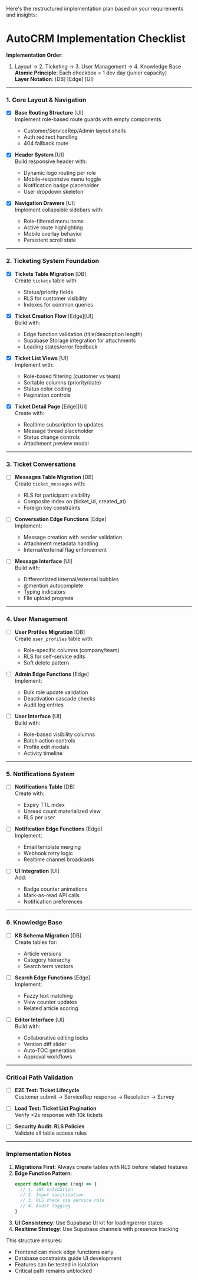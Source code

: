 Here's the restructured implementation plan based on your requirements and insights:

# AutoCRM Implementation Checklist 

**Implementation Order**:  
1. Layout → 2. Ticketing → 3. User Management → 4. Knowledge Base  
**Atomic Principle**: Each checkbox = 1 dev day (junior capacity)  
**Layer Notation**: [DB] [Edge] [UI]

---

### 1. Core Layout & Navigation
- [x] **Base Routing Structure** [UI]  
  Implement role-based route guards with empty components  
  - Customer/ServiceRep/Admin layout shells  
  - Auth redirect handling  
  - 404 fallback route

- [x] **Header System** [UI]  
  Build responsive header with:  
  - Dynamic logo routing per role  
  - Mobile-responsive menu toggle  
  - Notification badge placeholder  
  - User dropdown skeleton

- [x] **Navigation Drawers** [UI]  
  Implement collapsible sidebars with:  
  - Role-filtered menu items  
  - Active route highlighting  
  - Mobile overlay behavior  
  - Persistent scroll state

---

### 2. Ticketing System Foundation
- [x] **Tickets Table Migration** [DB]  
  Create `tickets` table with:  
  - Status/priority fields  
  - RLS for customer visibility  
  - Indexes for common queries

- [x] **Ticket Creation Flow** [Edge][UI]  
  Build with:  
  - Edge function validation (title/description length)  
  - Supabase Storage integration for attachments  
  - Loading states/error feedback

- [x] **Ticket List Views** [UI]  
  Implement with:  
  - Role-based filtering (customer vs team)  
  - Sortable columns (priority/date)  
  - Status color coding  
  - Pagination controls

- [x] **Ticket Detail Page** [Edge][UI]  
  Create with:  
  - Realtime subscription to updates  
  - Message thread placeholder  
  - Status change controls  
  - Attachment preview modal

---

### 3. Ticket Conversations
- [ ] **Messages Table Migration** [DB]  
  Create `ticket_messages` with:  
  - RLS for participant visibility  
  - Composite index on (ticket_id, created_at)  
  - Foreign key constraints

- [ ] **Conversation Edge Functions** [Edge]  
  Implement:  
  - Message creation with sender validation  
  - Attachment metadata handling  
  - Internal/external flag enforcement

- [ ] **Message Interface** [UI]  
  Build with:  
  - Differentiated internal/external bubbles  
  - @mention autocomplete  
  - Typing indicators  
  - File upload progress

---

### 4. User Management
- [ ] **User Profiles Migration** [DB]  
  Create `user_profiles` table with:  
  - Role-specific columns (company/team)  
  - RLS for self-service edits  
  - Soft delete pattern

- [ ] **Admin Edge Functions** [Edge]  
  Implement:  
  - Bulk role update validation  
  - Deactivation cascade checks  
  - Audit log entries

- [ ] **User Interface** [UI]  
  Build with:  
  - Role-based visibility columns  
  - Batch action controls  
  - Profile edit modals  
  - Activity timeline

---

### 5. Notifications System
- [ ] **Notifications Table** [DB]  
  Create with:  
  - Expiry TTL index  
  - Unread count materialized view  
  - RLS per user

- [ ] **Notification Edge Functions** [Edge]  
  Implement:  
  - Email template merging  
  - Webhook retry logic  
  - Realtime channel broadcasts

- [ ] **UI Integration** [UI]  
  Add:  
  - Badge counter animations  
  - Mark-as-read API calls  
  - Notification preferences  

---

### 6. Knowledge Base
- [ ] **KB Schema Migration** [DB]  
  Create tables for:  
  - Article versions  
  - Category hierarchy  
  - Search term vectors

- [ ] **Search Edge Functions** [Edge]  
  Implement:  
  - Fuzzy text matching  
  - View counter updates  
  - Related article scoring

- [ ] **Editor Interface** [UI]  
  Build with:  
  - Collaborative editing locks  
  - Version diff slider  
  - Auto-TOC generation  
  - Approval workflows

---

### Critical Path Validation
- [ ] **E2E Test: Ticket Lifecycle**  
  Customer submit → ServiceRep response → Resolution → Survey

- [ ] **Load Test: Ticket List Pagination**  
  Verify <2s response with 10k tickets

- [ ] **Security Audit: RLS Policies**  
  Validate all table access rules

---

### Implementation Notes
1. **Migrations First**: Always create tables with RLS before related features  
2. **Edge Function Pattern**:  
   ```js
   export default async (req) => {
     // 1. JWT validation
     // 2. Input sanitization
     // 3. RLS check via service role
     // 4. Audit logging
   }
   ```
3. **UI Consistency**: Use Supabase UI kit for loading/error states  
4. **Realtime Strategy**: Use Supabase channels with presence tracking

This structure ensures:  
- Frontend can mock edge functions early  
- Database constraints guide UI development  
- Features can be tested in isolation  
- Critical path remains unblocked